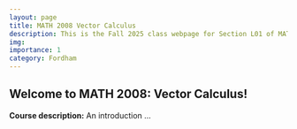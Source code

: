 ```yaml
---
layout: page
title: MATH 2008 Vector Calculus
description: This is the Fall 2025 class webpage for Section L01 of MATH 2008 Vector Calculus (Calculus III) at Fordham. 
img: 
importance: 1
category: Fordham
---
```


## Welcome to MATH 2008: Vector Calculus! 

**Course description:** An introduction ...
